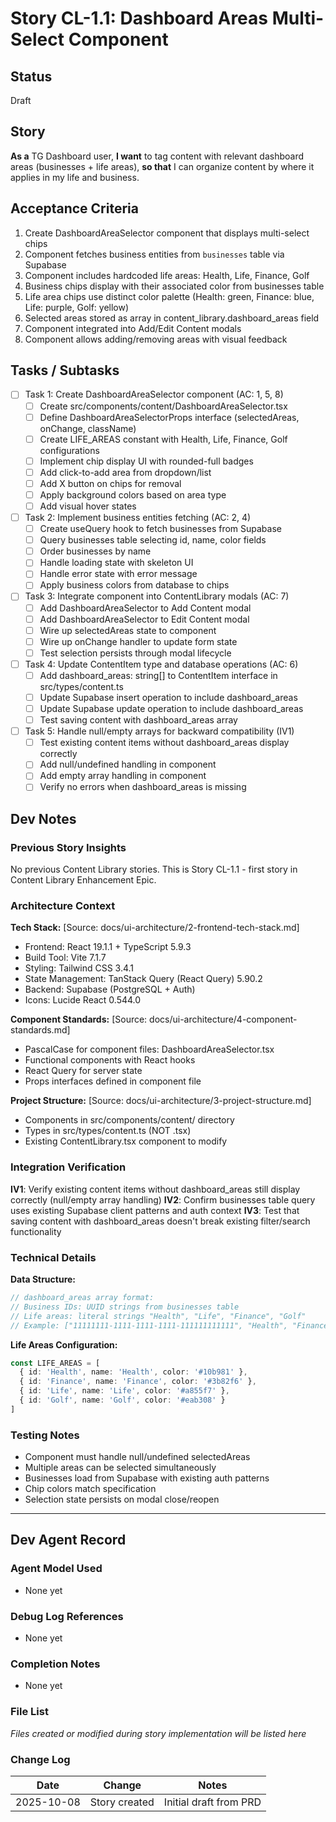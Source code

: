 # Story CL-1.1: Dashboard Areas Multi-Select Component

## Status
Draft

## Story
**As a** TG Dashboard user,
**I want** to tag content with relevant dashboard areas (businesses + life areas),
**so that** I can organize content by where it applies in my life and business.

## Acceptance Criteria
1. Create DashboardAreaSelector component that displays multi-select chips
2. Component fetches business entities from `businesses` table via Supabase
3. Component includes hardcoded life areas: Health, Life, Finance, Golf
4. Business chips display with their associated color from businesses table
5. Life area chips use distinct color palette (Health: green, Finance: blue, Life: purple, Golf: yellow)
6. Selected areas stored as array in content_library.dashboard_areas field
7. Component integrated into Add/Edit Content modals
8. Component allows adding/removing areas with visual feedback

## Tasks / Subtasks
- [ ] Task 1: Create DashboardAreaSelector component (AC: 1, 5, 8)
  - [ ] Create src/components/content/DashboardAreaSelector.tsx
  - [ ] Define DashboardAreaSelectorProps interface (selectedAreas, onChange, className)
  - [ ] Create LIFE_AREAS constant with Health, Life, Finance, Golf configurations
  - [ ] Implement chip display UI with rounded-full badges
  - [ ] Add click-to-add area from dropdown/list
  - [ ] Add X button on chips for removal
  - [ ] Apply background colors based on area type
  - [ ] Add visual hover states
- [ ] Task 2: Implement business entities fetching (AC: 2, 4)
  - [ ] Create useQuery hook to fetch businesses from Supabase
  - [ ] Query businesses table selecting id, name, color fields
  - [ ] Order businesses by name
  - [ ] Handle loading state with skeleton UI
  - [ ] Handle error state with error message
  - [ ] Apply business colors from database to chips
- [ ] Task 3: Integrate component into ContentLibrary modals (AC: 7)
  - [ ] Add DashboardAreaSelector to Add Content modal
  - [ ] Add DashboardAreaSelector to Edit Content modal
  - [ ] Wire up selectedAreas state to component
  - [ ] Wire up onChange handler to update form state
  - [ ] Test selection persists through modal lifecycle
- [ ] Task 4: Update ContentItem type and database operations (AC: 6)
  - [ ] Add dashboard_areas: string[] to ContentItem interface in src/types/content.ts
  - [ ] Update Supabase insert operation to include dashboard_areas
  - [ ] Update Supabase update operation to include dashboard_areas
  - [ ] Test saving content with dashboard_areas array
- [ ] Task 5: Handle null/empty arrays for backward compatibility (IV1)
  - [ ] Test existing content items without dashboard_areas display correctly
  - [ ] Add null/undefined handling in component
  - [ ] Add empty array handling in component
  - [ ] Verify no errors when dashboard_areas is missing

## Dev Notes

### Previous Story Insights
No previous Content Library stories. This is Story CL-1.1 - first story in Content Library Enhancement Epic.

### Architecture Context

**Tech Stack:** [Source: docs/ui-architecture/2-frontend-tech-stack.md]
- Frontend: React 19.1.1 + TypeScript 5.9.3
- Build Tool: Vite 7.1.7
- Styling: Tailwind CSS 3.4.1
- State Management: TanStack Query (React Query) 5.90.2
- Backend: Supabase (PostgreSQL + Auth)
- Icons: Lucide React 0.544.0

**Component Standards:** [Source: docs/ui-architecture/4-component-standards.md]
- PascalCase for component files: DashboardAreaSelector.tsx
- Functional components with React hooks
- React Query for server state
- Props interfaces defined in component file

**Project Structure:** [Source: docs/ui-architecture/3-project-structure.md]
- Components in src/components/content/ directory
- Types in src/types/content.ts (NOT .tsx)
- Existing ContentLibrary.tsx component to modify

### Integration Verification

**IV1**: Verify existing content items without dashboard_areas still display correctly (null/empty array handling)
**IV2**: Confirm businesses table query uses existing Supabase client patterns and auth context
**IV3**: Test that saving content with dashboard_areas doesn't break existing filter/search functionality

### Technical Details

**Data Structure:**
```typescript
// dashboard_areas array format:
// Business IDs: UUID strings from businesses table
// Life areas: literal strings "Health", "Life", "Finance", "Golf"
// Example: ["11111111-1111-1111-1111-111111111111", "Health", "Finance"]
```

**Life Areas Configuration:**
```typescript
const LIFE_AREAS = [
  { id: 'Health', name: 'Health', color: '#10b981' },
  { id: 'Finance', name: 'Finance', color: '#3b82f6' },
  { id: 'Life', name: 'Life', color: '#a855f7' },
  { id: 'Golf', name: 'Golf', color: '#eab308' }
]
```

### Testing Notes
- Component must handle null/undefined selectedAreas
- Multiple areas can be selected simultaneously
- Businesses load from Supabase with existing auth patterns
- Chip colors match specification
- Selection state persists on modal close/reopen

---

## Dev Agent Record

### Agent Model Used
- None yet

### Debug Log References
- None yet

### Completion Notes
- None yet

### File List
*Files created or modified during story implementation will be listed here*

### Change Log
| Date | Change | Notes |
|------|--------|-------|
| 2025-10-08 | Story created | Initial draft from PRD |

